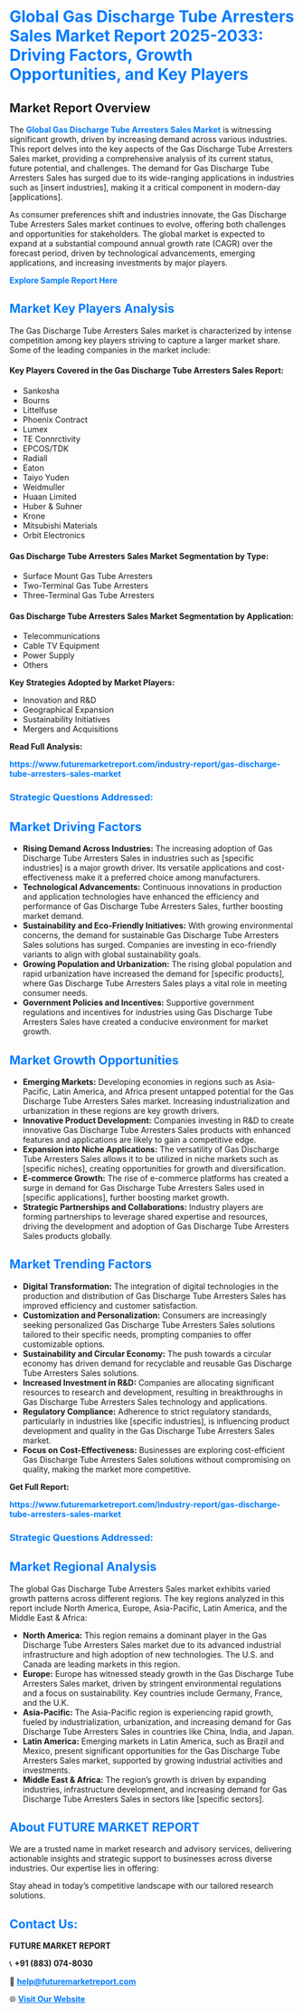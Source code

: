 <h1 style="color: #007BFF;">Global Gas Discharge Tube Arresters Sales Market Report 2025-2033: Driving Factors, Growth Opportunities, and Key Players</h1>

<section id="overview">
<h2>Market Report Overview</h2>
<p>The <a href="https://www.futuremarketreport.com/industry-report/gas-discharge-tube-arresters-sales-market" style="color: #007BFF; text-decoration: none;"><strong>Global Gas Discharge Tube Arresters Sales Market</strong></a> is witnessing significant growth, driven by increasing demand across various industries. This report delves into the key aspects of the Gas Discharge Tube Arresters Sales market, providing a comprehensive analysis of its current status, future potential, and challenges. The demand for Gas Discharge Tube Arresters Sales has surged due to its wide-ranging applications in industries such as [insert industries], making it a critical component in modern-day [applications].</p>
<p>As consumer preferences shift and industries innovate, the Gas Discharge Tube Arresters Sales market continues to evolve, offering both challenges and opportunities for stakeholders. The global market is expected to expand at a substantial compound annual growth rate (CAGR) over the forecast period, driven by technological advancements, emerging applications, and increasing investments by major players.</p>
</section>

<section id="overview">
<p><a href="https://www.futuremarketreport.com/request-sample/reportId=104025" style="color: #007BFF; text-decoration: none;"><strong>Explore Sample Report Here</strong></a></p>
</section>

<section id="key-players">
<h2 style="color: #007BFF;">Market Key Players Analysis</h2>
<p>The Gas Discharge Tube Arresters Sales market is characterized by intense competition among key players striving to capture a larger market share. Some of the leading companies in the market include:</p>
<h4>Key Players Covered in the Gas Discharge Tube Arresters Sales Report:</h4>
<ul><li>Sankosha</li><li>Bourns</li><li>Littelfuse</li><li>Phoenix Contract</li><li>Lumex</li><li>TE Connrctivity</li><li>EPCOS/TDK</li><li>Radiall</li><li>Eaton</li><li>Taiyo Yuden</li><li>Weidmuller</li><li>Huaan Limited</li><li>Huber &amp; Suhner</li><li>Krone</li><li>Mitsubishi Materials</li><li>Orbit Electronics</li></ul>
<h4>Gas Discharge Tube Arresters Sales Market Segmentation by Type:</h4>
<ul><li>Surface Mount Gas Tube Arresters</li><li>Two-Terminal Gas Tube Arresters</li><li>Three-Terminal Gas Tube Arresters</li></ul>

<h4>Gas Discharge Tube Arresters Sales Market Segmentation by Application:</h4>
<ul><li>Telecommunications</li><li>Cable TV Equipment</li><li>Power Supply</li><li>Others</li></ul>
<p><strong>Key Strategies Adopted by Market Players:</strong></p>
<ul>
<li>Innovation and R&D</li>
<li>Geographical Expansion</li>
<li>Sustainability Initiatives</li>
<li>Mergers and Acquisitions</li>
</ul>
</section>

<section>
<p><strong>Read Full Analysis: </strong></p><a href="https://www.futuremarketreport.com/industry-report/gas-discharge-tube-arresters-sales-market" style="color: #007BFF; text-decoration: none;"><strong>https://www.futuremarketreport.com/industry-report/gas-discharge-tube-arresters-sales-market</strong></a>
<h3 style="color: #007BFF;">Strategic Questions Addressed:</h3>
</section>

<section id="driving-factors">
<h2 style="color: #007BFF;">Market Driving Factors</h2>
<ul>
<li><strong>Rising Demand Across Industries:</strong> The increasing adoption of Gas Discharge Tube Arresters Sales in industries such as [specific industries] is a major growth driver. Its versatile applications and cost-effectiveness make it a preferred choice among manufacturers.</li>
<li><strong>Technological Advancements:</strong> Continuous innovations in production and application technologies have enhanced the efficiency and performance of Gas Discharge Tube Arresters Sales, further boosting market demand.</li>
<li><strong>Sustainability and Eco-Friendly Initiatives:</strong> With growing environmental concerns, the demand for sustainable Gas Discharge Tube Arresters Sales solutions has surged. Companies are investing in eco-friendly variants to align with global sustainability goals.</li>
<li><strong>Growing Population and Urbanization:</strong> The rising global population and rapid urbanization have increased the demand for [specific products], where Gas Discharge Tube Arresters Sales plays a vital role in meeting consumer needs.</li>
<li><strong>Government Policies and Incentives:</strong> Supportive government regulations and incentives for industries using Gas Discharge Tube Arresters Sales have created a conducive environment for market growth.</li>
</ul>
</section>

<section id="growth-opportunities">
<h2 style="color: #007BFF;">Market Growth Opportunities</h2>
<ul>
<li><strong>Emerging Markets:</strong> Developing economies in regions such as Asia-Pacific, Latin America, and Africa present untapped potential for the Gas Discharge Tube Arresters Sales market. Increasing industrialization and urbanization in these regions are key growth drivers.</li>
<li><strong>Innovative Product Development:</strong> Companies investing in R&D to create innovative Gas Discharge Tube Arresters Sales products with enhanced features and applications are likely to gain a competitive edge.</li>
<li><strong>Expansion into Niche Applications:</strong> The versatility of Gas Discharge Tube Arresters Sales allows it to be utilized in niche markets such as [specific niches], creating opportunities for growth and diversification.</li>
<li><strong>E-commerce Growth:</strong> The rise of e-commerce platforms has created a surge in demand for Gas Discharge Tube Arresters Sales used in [specific applications], further boosting market growth.</li>
<li><strong>Strategic Partnerships and Collaborations:</strong> Industry players are forming partnerships to leverage shared expertise and resources, driving the development and adoption of Gas Discharge Tube Arresters Sales products globally.</li>
</ul>
</section>

<section id="trending-factors">
<h2 style="color: #007BFF;">Market Trending Factors</h2>
<ul>
<li><strong>Digital Transformation:</strong> The integration of digital technologies in the production and distribution of Gas Discharge Tube Arresters Sales has improved efficiency and customer satisfaction.</li>
<li><strong>Customization and Personalization:</strong> Consumers are increasingly seeking personalized Gas Discharge Tube Arresters Sales solutions tailored to their specific needs, prompting companies to offer customizable options.</li>
<li><strong>Sustainability and Circular Economy:</strong> The push towards a circular economy has driven demand for recyclable and reusable Gas Discharge Tube Arresters Sales solutions.</li>
<li><strong>Increased Investment in R&D:</strong> Companies are allocating significant resources to research and development, resulting in breakthroughs in Gas Discharge Tube Arresters Sales technology and applications.</li>
<li><strong>Regulatory Compliance:</strong> Adherence to strict regulatory standards, particularly in industries like [specific industries], is influencing product development and quality in the Gas Discharge Tube Arresters Sales market.</li>
<li><strong>Focus on Cost-Effectiveness:</strong> Businesses are exploring cost-efficient Gas Discharge Tube Arresters Sales solutions without compromising on quality, making the market more competitive.</li>
</ul>
</section>

<section>
<p><strong>Get Full Report: </strong></p><a href="https://www.futuremarketreport.com/industry-report/gas-discharge-tube-arresters-sales-market" style="color: #007BFF; text-decoration: none;"><strong>https://www.futuremarketreport.com/industry-report/gas-discharge-tube-arresters-sales-market</strong></a>
<h3 style="color: #007BFF;">Strategic Questions Addressed:</h3>
</section>


<section id="regional-analysis">
<h2 style="color: #007BFF;">Market Regional Analysis</h2>
<p>The global Gas Discharge Tube Arresters Sales market exhibits varied growth patterns across different regions. The key regions analyzed in this report include North America, Europe, Asia-Pacific, Latin America, and the Middle East & Africa:</p>
<ul>
<li><strong>North America:</strong> This region remains a dominant player in the Gas Discharge Tube Arresters Sales market due to its advanced industrial infrastructure and high adoption of new technologies. The U.S. and Canada are leading markets in this region.</li>
<li><strong>Europe:</strong> Europe has witnessed steady growth in the Gas Discharge Tube Arresters Sales market, driven by stringent environmental regulations and a focus on sustainability. Key countries include Germany, France, and the U.K.</li>
<li><strong>Asia-Pacific:</strong> The Asia-Pacific region is experiencing rapid growth, fueled by industrialization, urbanization, and increasing demand for Gas Discharge Tube Arresters Sales in countries like China, India, and Japan.</li>
<li><strong>Latin America:</strong> Emerging markets in Latin America, such as Brazil and Mexico, present significant opportunities for the Gas Discharge Tube Arresters Sales market, supported by growing industrial activities and investments.</li>
<li><strong>Middle East & Africa:</strong> The region’s growth is driven by expanding industries, infrastructure development, and increasing demand for Gas Discharge Tube Arresters Sales in sectors like [specific sectors].</li>
</ul>
</section>

<footer>
<h2 style="color: #007BFF;">About FUTURE MARKET REPORT</h2>
<p>We are a trusted name in market research and advisory services, delivering actionable insights and strategic support to businesses across diverse industries. Our expertise lies in offering:</p>

<p>Stay ahead in today’s competitive landscape with our tailored research solutions.</p>

<h2 style="color: #007BFF;">Contact Us:</h2>
<p><strong>FUTURE MARKET REPORT</strong></p>
<p>📞 <strong>+91 (883) 074-8030</strong></p>
<p>📧 <strong><a href="mailto:help@futuremarketreport.com" style="color: #007BFF;">help@futuremarketreport.com</a></strong></p>
<p>🌐 <strong><a href="https://www.futuremarketreport.com/" style="color: #007BFF;">Visit Our Website</a></strong></p>
</footer>